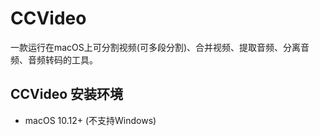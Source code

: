 # CCVideo
一款运行在macOS上可分割视频(可多段分割)、合并视频、提取音频、分离音频、音频转码的工具。


## CCVideo 安装环境
- macOS 10.12+ (不支持Windows)